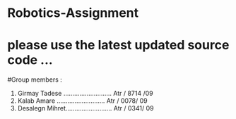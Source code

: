# Robotics-Assignment
# please use the latest updated source code ...



#Group members :

1. Girmay Tadese ...........................                           Atr / 8714 /09
2. Kalab Amare   ...........................                           Atr /  0078/ 09
3. Desalegn Mihret..........................                           Atr  / 0341/  09
